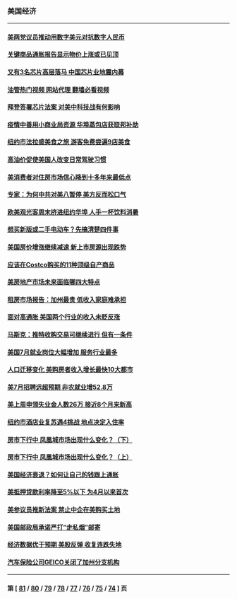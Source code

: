 ### 美国经济
---
#### [美两党议员推动用数字美元对抗数字人民币](../../pages/ncid1078158/n13799236.md?08101645) 
#### [关键商品通胀报告显示物价上涨或已见顶](../../pages/ncid1078158/n13799137.md?08101645) 
#### [又有3名芯片高层落马 中国芯片业地震内幕](../../pages/ncid1078158/n13798941.md?08101645) 
#### [油管热门视频 网站代理 翻墙必看视频](http://209.222.30.114:81/youtube.html?08101645)
#### [拜登签署芯片法案 对美中科技战有何影响](../../pages/ncid1078158/n13798973.md?08101645) 
#### [疫情中善用小商业局资源 华埠蒸包店获联邦补助](../../pages/ncid1078158/n13798543.md?08101645) 
#### [纽约市法拉盛美食之旅 游客免费尝遍9店美食](../../pages/ncid1078158/n13798517.md?08101645) 
#### [高油价促使美国人改变日常驾驶习惯](../../pages/ncid1078158/n13798504.md?08101645) 
#### [美消费者对住房市场信心降到十多年来最低点](../../pages/ncid1078158/n13798411.md?08101645) 
#### [专家：为何中共对美八暂停 美方反而松口气](../../pages/ncid1078158/n13798323.md?08101645) 
#### [欧美观光客周末挤进纽约华埠 人手一杯饮料消暑](../../pages/ncid1078158/n13797873.md?08101645) 
#### [想买新版或二手电动车？先搞清楚四件事](../../pages/ncid1078158/n13789061.md?08101645) 
#### [美国房价增涨继续减速 新上市房源出现跌势](../../pages/ncid1078158/n13797609.md?08101645) 
#### [应该在Costco购买的11种顶级自产商品](../../pages/ncid1078158/n13796810.md?08101645) 
#### [美房地产市场未来面临哪四大特点](../../pages/ncid1078158/n13794380.md?08101645) 
#### [租房市场报告：加州最贵 低收入家庭难承担](../../pages/ncid1078158/n13797333.md?08101645) 
#### [面对高通胀 美国两个行业的收入未贬反涨](../../pages/ncid1078158/n13797227.md?08101645) 
#### [马斯克：推特收购交易可继续进行 但有一条件](../../pages/ncid1078158/n13797120.md?08101645) 
#### [美国7月就业岗位大幅增加 服务行业最多](../../pages/ncid1078158/n13796775.md?08101645) 
#### [人口迁移变化 美购房者收入增长最快10大都市](../../pages/ncid1078158/n13796768.md?08101645) 
#### [美7月招聘远超预期 非农就业增52.8万](../../pages/ncid1078158/n13796471.md?08101645) 
#### [美上周申领失业金人数26万 接近8个月来新高](../../pages/ncid1078158/n13795712.md?08101645) 
#### [纽约市酒店业复苏遇4挑战 地点决定入住率](../../pages/ncid1078158/n13796063.md?08101645) 
#### [房市下行中 凤凰城市场出现什么变化？（下）](../../pages/ncid1078158/n13796118.md?08101645) 
#### [房市下行中 凤凰城市场出现什么变化？（上）](../../pages/ncid1078158/n13796041.md?08101645) 
#### [美国经济衰退？如何让自己的钱跟上通胀](../../pages/ncid1078158/n13795899.md?08101645) 
#### [美抵押贷款利率降至5%以下 为4月以来首次](../../pages/ncid1078158/n13795781.md?08101645) 
#### [美参议员推新法案 禁止中企在美购买土地](../../pages/ncid1078158/n13795626.md?08101645) 
#### [美国邮政局承诺严打“走私烟”邮寄](../../pages/ncid1078158/n13795179.md?08101645) 
#### [经济数据优于预期 美股反弹 收复连跌失地](../../pages/ncid1078158/n13795007.md?08101645) 
#### [汽车保险公司GEICO关闭了加州分支机构](../../pages/ncid1078158/n13795050.md?08101645) 

---
#### 第 [ [81](./81.md?08101645) / [80](./80.md?08101645) / [79](./79.md?08101645) / [78](./78.md?08101645) / [77](./77.md?08101645) / [76](./76.md?08101645) / [75](./75.md?08101645) / [74](./74.md?08101645) ] 页
